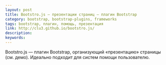 ```yaml
---
layout: post
title: Bootstro.js — презентации страниц — плагин Bootstrap
category: bootstrap, bootstrap-plugins, frameworks
tags: bootstrap, плагин, помощь, презентация
link: http://clu3.github.io/bootstro.js/
description:
keywords:
---
```


<p>Bootstro.js — плагин Bootstrap, организующий «презентацию» страницы (см. демо). Идеально подходит для систем помощи пользователю.</p>
